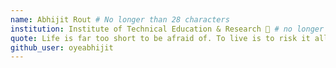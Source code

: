 ```yaml
---
name: Abhijit Rout # No longer than 28 characters
institution: Institute of Technical Education & Research 🚩 # no longer than 58 characters
quote: Life is far too short to be afraid of. To live is to risk it all. # no longer than 100 characters, avoid using quotes(") to guarantee the format remains the same.
github_user: oyeabhijit
---
```

